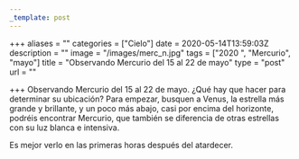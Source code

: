 ```yaml
---
_template: post
---
```


+++
aliases = ""
categories = ["Cielo"]
date = 2020-05-14T13:59:03Z
description = ""
image = "/images/merc_n.jpg"
tags = ["2020 ", "Mercurio", "mayo"]
title = "Observando Mercurio del 15 al 22 de mayo"
type = "post"
url = ""

+++
Observando Mercurio del 15 al 22 de mayo. ¿Qué hay que hacer para determinar su ubicación? Para empezar, busquen a Venus, la estrella más grande y brillante, y un poco más abajo, casi por encima del horizonte, podréis encontrar Mercurio, que también se diferencia de otras estrellas con su luz blanca e intensiva.  
  
Es mejor verlo en las primeras horas después del atardecer.
